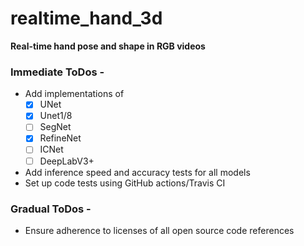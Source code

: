 # realtime_hand_3d

<b>Real-time hand pose and shape in RGB videos</b>

### Immediate ToDos -

- Add implementations of
    - [x] UNet
    - [x] Unet1/8
    - [ ] SegNet
    - [x] RefineNet
    - [ ] ICNet
    - [ ] DeepLabV3+
- Add inference speed and accuracy tests for all models
- Set up code tests using GitHub actions/Travis CI 


### Gradual ToDos - 

- Ensure adherence to licenses of all open source code references